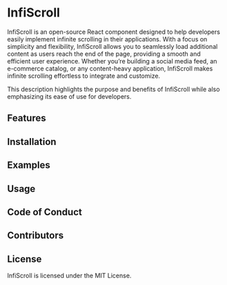 # InfiScroll

InfiScroll is an open-source React component designed to help developers easily implement infinite scrolling in their applications. With a focus on simplicity and flexibility, InfiScroll allows you to seamlessly load additional content as users reach the end of the page, providing a smooth and efficient user experience. Whether you’re building a social media feed, an e-commerce catalog, or any content-heavy application, InfiScroll makes infinite scrolling effortless to integrate and customize.

This description highlights the purpose and benefits of InfiScroll while also emphasizing its ease of use for developers.

## Features

## Installation

## Examples

## Usage

## Code of Conduct

## Contributors

## License

InfiScroll is licensed under the MIT License.
